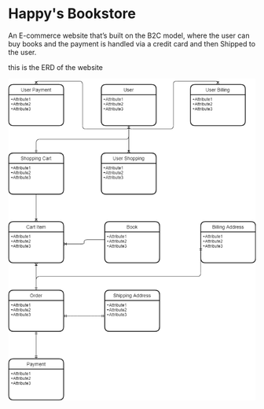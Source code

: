 # Happy's Bookstore
An E-commerce website that’s built on the B2C model, where the user can buy books and the payment is handled via a credit card and then Shipped to the user.

this is the ERD of the website

![ERD BookStore](/ERD.png)
